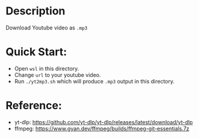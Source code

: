 # Description
Download Youtube video as `.mp3`

# Quick Start: 
* Open `wsl` in this directory. 
* Change `url` to your youtube video.
* Run `./yt2mp3.sh` which will produce `.mp3` output in this directory.

# Reference:
* yt-dlp: https://github.com/yt-dlp/yt-dlp/releases/latest/download/yt-dlp
* ffmpeg: https://www.gyan.dev/ffmpeg/builds/ffmpeg-git-essentials.7z